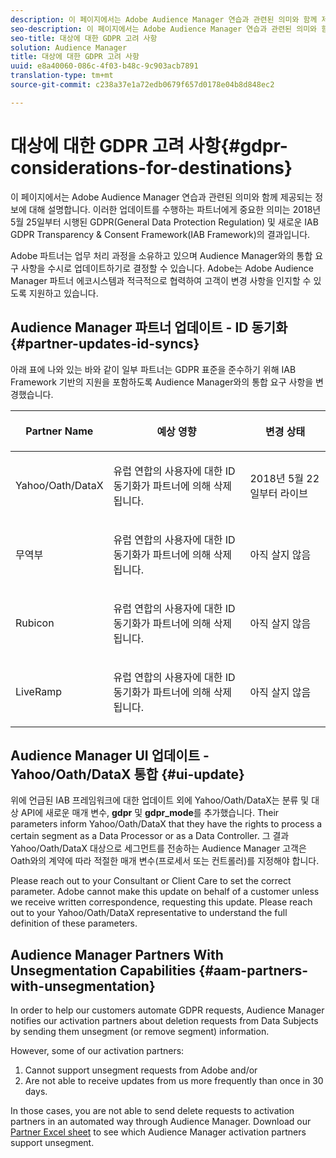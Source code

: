 ```yaml
---
description: 이 페이지에서는 Adobe Audience Manager 연습과 관련된 의미와 함께 제공되는 정보에 대해 설명합니다. 이러한 업데이트를 수행하는 파트너에게 중요한 의미는 2018년 5월 25일부터 시행된 GDPR(General Data Protection Regulation) 및 새로운 IAB GDPR Transparency & Consent Framework(IAB Framework)의 결과입니다.
seo-description: 이 페이지에서는 Adobe Audience Manager 연습과 관련된 의미와 함께 제공되는 정보에 대해 설명합니다. 이러한 업데이트를 수행하는 파트너에게 중요한 의미는 2018년 5월 25일부터 시행된 GDPR(General Data Protection Regulation) 및 새로운 IAB GDPR Transparency & Consent Framework(IAB Framework)의 결과입니다.
seo-title: 대상에 대한 GDPR 고려 사항
solution: Audience Manager
title: 대상에 대한 GDPR 고려 사항
uuid: e8a40060-086c-4f03-b48c-9c903acb7891
translation-type: tm+mt
source-git-commit: c238a37e1a72edb0679f657d0178e04b8d848ec2

---
```



# 대상에 대한 GDPR 고려 사항{#gdpr-considerations-for-destinations}

이 페이지에서는 Adobe Audience Manager 연습과 관련된 의미와 함께 제공되는 정보에 대해 설명합니다. 이러한 업데이트를 수행하는 파트너에게 중요한 의미는 2018년 5월 25일부터 시행된 GDPR(General Data Protection Regulation) 및 새로운 IAB GDPR Transparency &amp; Consent Framework(IAB Framework)의 결과입니다.

Adobe 파트너는 업무 처리 과정을 소유하고 있으며 Audience Manager와의 통합 요구 사항을 수시로 업데이트하기로 결정할 수 있습니다. Adobe는 Adobe Audience Manager 파트너 에코시스템과 적극적으로 협력하여 고객이 변경 사항을 인지할 수 있도록 지원하고 있습니다.

## Audience Manager 파트너 업데이트 - ID 동기화 {#partner-updates-id-syncs}

아래 표에 나와 있는 바와 같이 일부 파트너는 GDPR 표준을 준수하기 위해 IAB Framework 기반의 지원을 포함하도록 Audience Manager와의 통합 요구 사항을 변경했습니다.

<table id="table_335A470D4F10434E9CF587089FB54B0C"> 
 <thead> 
  <tr> 
   <th colname="col1" class="entry"> <p>Partner Name </p> </th> 
   <th colname="col2" class="entry"> <p>예상 영향 </p> </th> 
   <th colname="col3" class="entry"> <p>변경 상태 </p> </th> 
  </tr>
 </thead>
 <tbody> 
  <tr> 
   <td colname="col1"> <p>Yahoo/Oath/DataX </p> </td> 
   <td colname="col2"> <p>유럽 연합의 사용자에 대한 ID 동기화가 파트너에 의해 삭제됩니다. </p> </td> 
   <td colname="col3"> <p>2018년 5월 22일부터 라이브 </p> </td> 
  </tr> 
  <tr> 
   <td colname="col1"> <p>무역부 </p> </td> 
   <td colname="col2"> <p>유럽 연합의 사용자에 대한 ID 동기화가 파트너에 의해 삭제됩니다. </p> </td> 
   <td colname="col3"> <p>아직 살지 않음 </p> </td> 
  </tr> 
  <tr> 
   <td colname="col1"> <p>Rubicon </p> </td> 
   <td colname="col2"> <p>유럽 연합의 사용자에 대한 ID 동기화가 파트너에 의해 삭제됩니다. </p> </td> 
   <td colname="col3"> <p>아직 살지 않음 </p> </td> 
  </tr> 
  <tr> 
   <td colname="col1"> <p> LiveRamp </p> </td> 
   <td colname="col2"> <p>유럽 연합의 사용자에 대한 ID 동기화가 파트너에 의해 삭제됩니다. </p> </td> 
   <td colname="col3"> <p>아직 살지 않음 </p> </td> 
  </tr> 
 </tbody> 
</table>

## Audience Manager UI 업데이트 - Yahoo/Oath/DataX 통합 {#ui-update}

위에 언급된 IAB 프레임워크에 대한 업데이트 외에 Yahoo/Oath/DataX는 분류 및 대상 API에 새로운 매개 변수, **gdpr** 및 **gdpr_mode**&#x200B;를 추가했습니다. Their parameters inform Yahoo/Oath/DataX that they have the rights to process a certain segment as a Data Processor or as a Data Controller. 그 결과 Yahoo/Oath/DataX 대상으로 세그먼트를 전송하는 Audience Manager 고객은 Oath와의 계약에 따라 적절한 매개 변수(프로세서 또는 컨트롤러)를 지정해야 합니다.

Please reach out to your Consultant or Client Care to set the correct parameter. Adobe cannot make this update on behalf of a customer unless we receive written correspondence, requesting this update. Please reach out to your Yahoo/Oath/DataX representative to understand the full definition of these parameters.

## Audience Manager Partners With Unsegmentation Capabilities {#aam-partners-with-unsegmentation}

In order to help our customers automate GDPR requests, Audience Manager notifies our activation partners about deletion requests from Data Subjects by sending them unsegment (or remove segment) information.

However, some of our activation partners:

1. Cannot support unsegment requests from Adobe and/or
1. Are not able to receive updates from us more frequently than once in 30 days.

In those cases, you are not able to send delete requests to activation partners in an automated way through Audience Manager. Download our [Partner Excel sheet](/help/using/overview/aam-gdpr/assets/AAM-Partners-October2019.xlsx) to see which Audience Manager activation partners support unsegment.
